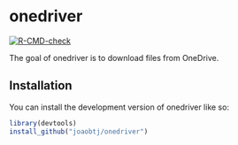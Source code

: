 
<!-- README.md is generated from README.Rmd. Please edit that file -->

# onedriver

<!-- badges: start -->

[![R-CMD-check](https://github.com/joaobtj/onedriver/actions/workflows/R-CMD-check.yaml/badge.svg)](https://github.com/joaobtj/onedriver/actions/workflows/R-CMD-check.yaml)
<!-- badges: end -->

The goal of onedriver is to download files from OneDrive.

## Installation

You can install the development version of onedriver like so:

``` r
library(devtools)
install_github("joaobtj/onedriver")
```
